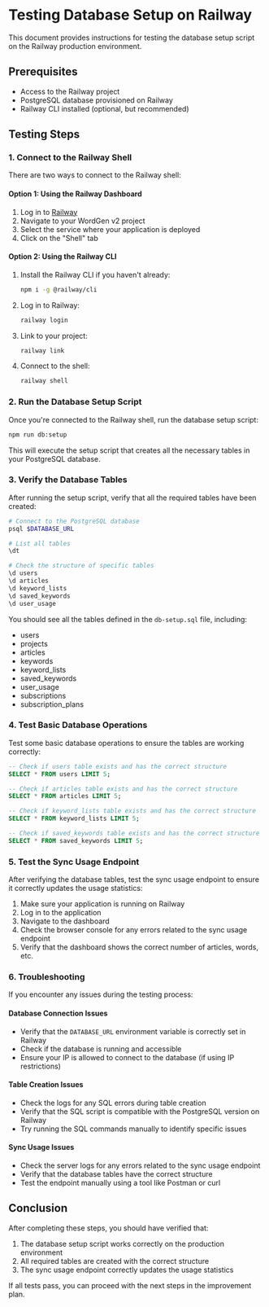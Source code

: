 # Testing Database Setup on Railway

This document provides instructions for testing the database setup script on the Railway production environment.

## Prerequisites

- Access to the Railway project
- PostgreSQL database provisioned on Railway
- Railway CLI installed (optional, but recommended)

## Testing Steps

### 1. Connect to the Railway Shell

There are two ways to connect to the Railway shell:

#### Option 1: Using the Railway Dashboard

1. Log in to [Railway](https://railway.app/)
2. Navigate to your WordGen v2 project
3. Select the service where your application is deployed
4. Click on the "Shell" tab

#### Option 2: Using the Railway CLI

1. Install the Railway CLI if you haven't already:
   ```bash
   npm i -g @railway/cli
   ```

2. Log in to Railway:
   ```bash
   railway login
   ```

3. Link to your project:
   ```bash
   railway link
   ```

4. Connect to the shell:
   ```bash
   railway shell
   ```

### 2. Run the Database Setup Script

Once you're connected to the Railway shell, run the database setup script:

```bash
npm run db:setup
```

This will execute the setup script that creates all the necessary tables in your PostgreSQL database.

### 3. Verify the Database Tables

After running the setup script, verify that all the required tables have been created:

```bash
# Connect to the PostgreSQL database
psql $DATABASE_URL

# List all tables
\dt

# Check the structure of specific tables
\d users
\d articles
\d keyword_lists
\d saved_keywords
\d user_usage
```

You should see all the tables defined in the `db-setup.sql` file, including:
- users
- projects
- articles
- keywords
- keyword_lists
- saved_keywords
- user_usage
- subscriptions
- subscription_plans

### 4. Test Basic Database Operations

Test some basic database operations to ensure the tables are working correctly:

```sql
-- Check if users table exists and has the correct structure
SELECT * FROM users LIMIT 5;

-- Check if articles table exists and has the correct structure
SELECT * FROM articles LIMIT 5;

-- Check if keyword_lists table exists and has the correct structure
SELECT * FROM keyword_lists LIMIT 5;

-- Check if saved_keywords table exists and has the correct structure
SELECT * FROM saved_keywords LIMIT 5;
```

### 5. Test the Sync Usage Endpoint

After verifying the database tables, test the sync usage endpoint to ensure it correctly updates the usage statistics:

1. Make sure your application is running on Railway
2. Log in to the application
3. Navigate to the dashboard
4. Check the browser console for any errors related to the sync usage endpoint
5. Verify that the dashboard shows the correct number of articles, words, etc.

### 6. Troubleshooting

If you encounter any issues during the testing process:

#### Database Connection Issues

- Verify that the `DATABASE_URL` environment variable is correctly set in Railway
- Check if the database is running and accessible
- Ensure your IP is allowed to connect to the database (if using IP restrictions)

#### Table Creation Issues

- Check the logs for any SQL errors during table creation
- Verify that the SQL script is compatible with the PostgreSQL version on Railway
- Try running the SQL commands manually to identify specific issues

#### Sync Usage Issues

- Check the server logs for any errors related to the sync usage endpoint
- Verify that the database tables have the correct structure
- Test the endpoint manually using a tool like Postman or curl

## Conclusion

After completing these steps, you should have verified that:

1. The database setup script works correctly on the production environment
2. All required tables are created with the correct structure
3. The sync usage endpoint correctly updates the usage statistics

If all tests pass, you can proceed with the next steps in the improvement plan.
